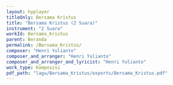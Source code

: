 ```yaml
---
layout: hyplayer
titleOnly: Bersama Kristus
title: "Bersama Kristus (2 Suara)"
instrument: "2 Suara"
workId: Bersama_Kristus
parent: Beranda
permalink: /Bersama_Kristus/
composer: "Henri Yulianto"
composer_and_arranger: "Henri Yulianto"
composer_and_arranger_and_lyricist: "Henri Yulianto"
work_type: Komposisi
pdf_path: "lagu/Bersama_Kristus/exports/Bersama_Kristus.pdf"
---
```


